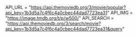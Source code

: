 API_URL = "https://api.themoviedb.org/3/movie/popular?api_key=1b3d5a7c4f6c4a0cbec44dad7723ea31"
API_IMG = "https://image.tmdb.org/t/p/w500/"
API_SEARCH = "https://api.themoviedb.org/3/search/movie?api_key=1b3d5a7c4f6c4a0cbec44dad7723ea31&query"